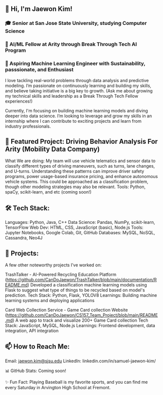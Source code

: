 ## 👋 Hi, I'm Jaewon Kim!

### 🎓 Senior at San Jose State University, studying Computer Science
### 💼 AI/ML Fellow at Arity through Break Through Tech AI Program
### 🔭 Aspiring Machine Learning Engineer with Sustainability, passsionate, and Enthusiast

I love tackling real-world problems through data analysis and predictive modeling. 
I’m passionate on continuously learning and building my skills, and believe taking initiative is a big key to growth. 
(Ask me about growing my technical skills and leadership as a Break Through Tech Fellow experiences!) 

Currently, I'm focusing on building machine learning models and diving deeper into data science. 
I’m looking to leverage and grow my skills in an internship where I can contribute to exciting projects and learn from industry professionals.

 
## 🎯 Featured Project: Driving Behavior Analysis For Arity (Mobility Data Company)
What We are doing: My team will use vehicle telematics and sensor data to classify different types of driving maneuvers, such as turns, lane changes, and U-turns. Understanding these patterns can improve driver safety programs, power usage-based insurance pricing, and enhance autonomous vehicle systems. This could be approached as a classification problem, though other modeling strategies may also be relevant.
Tools: Python, spaCy, scikit-learn, and etc (coming soon!)
 

## 🛠 Tech Stack:
Languages: Python, Java, C++
Data Science: Pandas, NumPy, scikit-learn, TensorFlow
Web Dev: HTML, CSS, JavaScript (basic), Node.js
Tools: Jupyter Notebooks, Google Colab, Git, GitHub
Databases: MySQL, NoSQL, Cassandra, Neo4J
 

## 🚀 Projects:
A few other noteworthy projects I’ve worked on:

TrashTalker - AI-Powered Recycling Education Platform (https://github.com/CanDoJaewon/TrashTalker/blob/main/documentation/README.md)
Developed a classification machine learning models using Flask to suggest what type of things to be recycled based on model's prediction.
Tech Stack: Python, Flask, YOLOV8
Learnings: Building machine learning systems and deploying applications

Card Web Collection Service - Game Card collection Website (https://github.com/CanDoJaewon/CS157_Team_Project/blob/main/README.md)
A web app to track and visualize 200+ Game Card collection
Tech Stack: JavaScript, MySQL, Node.js
Learnings: Frontend development, data integration, API integration
 

## 📫 How to Reach Me:
Email: jaewon.kim@sjsu.edu
LinkedIn: linkedin.com/in/samuel-jaewon-kim/
 

📊 GitHub Stats: Coming soon!
 

✨ Fun Fact:
Playing Baseball is my favorite sports, and you can find me every Saturday in Arvington High School at Fremont.



<!--
**CanDoJaewon/CanDoJaewon** is a ✨ _special_ ✨ repository because its `README.md` (this file) appears on your GitHub profile.

Here are some ideas to get you started:

- 🔭 I’m currently working on ...
- 🌱 I’m currently learning ...
- 👯 I’m looking to collaborate on ...
- 🤔 I’m looking for help with ...
- 💬 Ask me about ...
- 📫 How to reach me: ...
- 😄 Pronouns: ...
- ⚡ Fun fact: ...
-->

